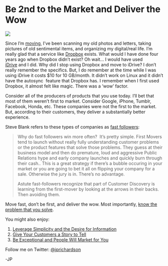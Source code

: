 <!--
id: 1305934872
link: http://loudjet.com/a/be-2nd-to-the-market-and-deliver-the-wow
slug: be-2nd-to-the-market-and-deliver-the-wow
date: Wed Oct 13 2010 08:48:00 GMT-0500 (CDT)
publish: 2010-10-013
tags: 
-->


Be 2nd to the Market and Deliver the Wow
========================================

![](http://media.tumblr.com/tumblr_la8elbsGQc1qzbc4f.jpg)

Since I’m
[moving](http://loudjet.com/a/moving-and-minimalism),
I’ve been scanning my old photos and letters, taking pictures of old
sentimental items, and organizing my digital/real life. I’m really glad
that a service like
[Dropbox](http://www.dropbox.com/referrals/NTE3Mzk3NDk) exists. What
would I have done four years ago when Dropbox didn’t exist? Oh wait… I
would have used [iDrive](http://www.idrive.com/) and I did. Why did I
stop using Dropbox and move to iDrive? I don’t really remember the
specifics. But, I do remember at the time while I was using iDrive it
costs \$10 for 10 GB/month. It didn’t work on Linux and it didn’t have
the autosync  feature that Dropbox has. I remember when I first used
Dropbox, it almost felt like magic. There was a ‘wow’ factor.

Consider all of the producers of products that you use today. I’ll bet
that most of them weren’t first to market. Consider Google, iPhone,
Tumblr, Facebook, Honda, etc. These companies were not the first to the
market. But, according to their customers, they deliver a substantially
better experience.

Steve Blank refers to these types of companies as [fast
followers](http://steveblank.com/2010/10/04/why-pioneers-are-the-ones-with-the-arrows-in-their-backs/):

> Why do fast followers win more often?  It’s pretty simple. First
> Movers tend to launch without really fully understanding customer
> problems or the product features that solve those problems. They guess
> at their business model and then do premature, loud and aggressive
> Public Relations hype and early company launches and quickly burn
> through their cash.. This is a great strategy if there’s a bubble
> occuring in your market or you are going to bet it all on flipping
> your company for a sale. Otherwise the jury is in. There’s no
> advantage.
>
> Astute fast-followers recognize that part of Customer Discovery is
> learning from the first-mover by looking at the arrows in their backs.
> Then avoiding them.

Move fast, don’t be first, and deliver the wow. Most importantly, [know
the problem that you
solve](http://loudjet.com/a/google-wave-post-mortem-what-entrepreneurs-can-learn).

You might also enjoy:

1.  [Leverage Simplicity and the Desire for
    Information](http://loudjet.com/a/leverage-simplicity-and-the-desire-for-information)
2.  [Give Your Customers a Story to
    Tell](http://loudjet.com/a/give-your-customers-a-story-to-tell)
3.  [Be Exceptional and People Will Market for
    You](http://loudjet.com/a/be-exceptional-and-people-will-market-for-you)

Follow me on Twitter: [@jprichardson](http://twitter.com/jprichardson)

-JP

